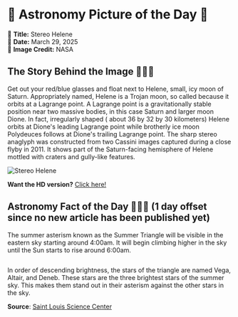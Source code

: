 # 🌌 Astronomy Picture of the Day 🌌
🔭 **Title:** Stereo Helene  
📅 **Date:** March 29, 2025  
📸 **Image Credit:** NASA  

## The Story Behind the Image 🧑‍🚀🔭
Get out your red/blue glasses and float next to Helene, small, icy moon of Saturn. Appropriately named, Helene is a Trojan moon, so called because it orbits at a Lagrange point. A Lagrange point is a gravitationally stable position near two massive bodies, in this case Saturn and larger moon Dione. In fact, irregularly shaped ( about 36 by 32 by 30 kilometers) Helene orbits at Dione's leading Lagrange point while brotherly ice moon Polydeuces follows at Dione's trailing Lagrange point. The sharp stereo anaglyph was constructed from two Cassini images captured during a close flyby in 2011. It shows part of the Saturn-facing hemisphere of Helene mottled with craters and gully-like features.

![Stereo Helene](https://apod.nasa.gov/apod/image/2503/N00172886_92_beltramini.jpg)

**Want the HD version?** [Click here!](https://apod.nasa.gov/apod/image/2503/N00172886_92_beltramini.jpg)

## Astronomy Fact of the Day 👩‍🚀🚀 (1 day offset since no new article has been published yet)
<p>The summer asterism known as the Summer Triangle will be visible in the eastern sky starting around 4:00am. It will begin climbing higher in the sky until the Sun starts to rise around 6:00am.</p>
<p><img src="https://www.slsc.org/wp-content/uploads/2025/03/mar-28.jpg" alt=""/></p>
<p>In order of descending brightness, the stars of the triangle are named Vega, Altair, and Deneb. These stars are the three brightest stars of the summer sky. This makes them stand out in their asterism against the other stars in the sky.</p>

**Source**: [Saint Louis Science Center](https://www.slsc.org/astronomy-fact-of-the-day-march-28-2025/)
